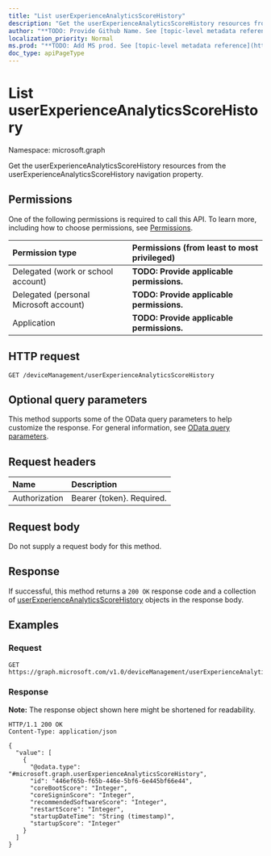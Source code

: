 ```yaml
---
title: "List userExperienceAnalyticsScoreHistory"
description: "Get the userExperienceAnalyticsScoreHistory resources from the userExperienceAnalyticsScoreHistory navigation property."
author: "**TODO: Provide Github Name. See [topic-level metadata reference](https://msgo.azurewebsites.net/add/document/guidelines/metadata.html#topic-level-metadata)**"
localization_priority: Normal
ms.prod: "**TODO: Add MS prod. See [topic-level metadata reference](https://msgo.azurewebsites.net/add/document/guidelines/metadata.html#topic-level-metadata)**"
doc_type: apiPageType
---
```


# List userExperienceAnalyticsScoreHistory
Namespace: microsoft.graph



Get the userExperienceAnalyticsScoreHistory resources from the userExperienceAnalyticsScoreHistory navigation property.

## Permissions
One of the following permissions is required to call this API. To learn more, including how to choose permissions, see [Permissions](/graph/permissions-reference).

|Permission type|Permissions (from least to most privileged)|
|:---|:---|
|Delegated (work or school account)|**TODO: Provide applicable permissions.**|
|Delegated (personal Microsoft account)|**TODO: Provide applicable permissions.**|
|Application|**TODO: Provide applicable permissions.**|

## HTTP request

<!-- {
  "blockType": "ignored"
}
-->
``` http
GET /deviceManagement/userExperienceAnalyticsScoreHistory
```

## Optional query parameters
This method supports some of the OData query parameters to help customize the response. For general information, see [OData query parameters](/graph/query-parameters).

## Request headers
|Name|Description|
|:---|:---|
|Authorization|Bearer {token}. Required.|

## Request body
Do not supply a request body for this method.

## Response

If successful, this method returns a `200 OK` response code and a collection of [userExperienceAnalyticsScoreHistory](../resources/userexperienceanalyticsscorehistory.md) objects in the response body.

## Examples

### Request
<!-- {
  "blockType": "request",
  "name": "list_userexperienceanalyticsscorehistory"
}
-->
``` http
GET https://graph.microsoft.com/v1.0/deviceManagement/userExperienceAnalyticsScoreHistory
```


### Response
**Note:** The response object shown here might be shortened for readability.
<!-- {
  "blockType": "response",
  "truncated": true,
  "@odata.type": "Collection(microsoft.graph.userExperienceAnalyticsScoreHistory)"
}
-->
``` http
HTTP/1.1 200 OK
Content-Type: application/json

{
  "value": [
    {
      "@odata.type": "#microsoft.graph.userExperienceAnalyticsScoreHistory",
      "id": "446ef65b-f65b-446e-5bf6-6e445bf66e44",
      "coreBootScore": "Integer",
      "coreSigninScore": "Integer",
      "recommendedSoftwareScore": "Integer",
      "restartScore": "Integer",
      "startupDateTime": "String (timestamp)",
      "startupScore": "Integer"
    }
  ]
}
```

